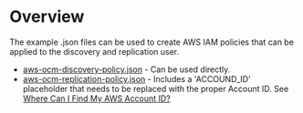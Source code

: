 # Overview
The example .json files can be used to create AWS IAM policies that can be applied to the discovery and replication user.

- [aws-ocm-discovery-policy.json](aws-ocm-discovery-policy.json) - Can be used directly.
- [aws-ocm-replication-policy.json](aws-ocm-replication-policy.json) - Includes a 'ACCOUND_ID' placeholder that needs to be replaced with the proper Account ID.  See [Where Can I Find My AWS Account ID?](https://partnercentral.awspartner.com/knowledgebase/articles/FAQ/Where-Can-I-Find-My-AWS-Account-ID)
